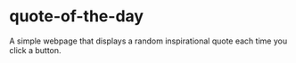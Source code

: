 # quote-of-the-day
A simple webpage that displays a random inspirational quote each time you click a button.
